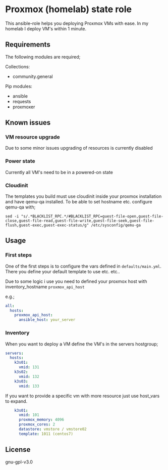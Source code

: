 # Proxmox (homelab) state role

This ansible-role helps you deploying Proxmox VMs with ease. In my homelab I deploy VM's within 1 minute.

## Requirements

The following modules are required;

Collections:

- community.general

Pip modules:

- ansible
- requests
- proxmoxer

## Known issues

### VM resource upgrade

Due to some minor issues upgrading of resources is currently disabled

### Power state

Currently all VM's need to be in a powered-on state

### Cloudinit

The templates you build must use cloudinit inside your proxmox installation and have qemu-qa installed.
To be able to set hostname etc. configure qemu-qa with;

```shell
sed -i "s/.*BLACKLIST_RPC.*/#BLACKLIST_RPC=guest-file-open,guest-file-close,guest-file-read,guest-file-write,guest-file-seek,guest-file-flush,guest-exec,guest-exec-status/g" /etc/sysconfig/qemu-ga
```

## Usage

### First steps

One of the first steps is to configure the vars defined in `defaults/main.yml`. There you define your default template to use etc. etc..

Due to some logic i use you need to defined your proxmox host with inventory_hostname `proxmox_api_host`

e.g.;
```yaml
all:
  hosts:
    proxmox_api_host:
      ansible_host: your_server
```

### Inventory

When you want to deploy a VM define the VM's in the servers hostgroup;

```yaml
servers:
  hosts:
    k3s01:
      vmid: 131
    k3s02:
      vmid: 132
    k3s03:
      vmid: 133
```

If you want to provide a specific vm with more resource just use host_vars to expand. 

```yaml
    k3s01:
      vmid: 101
      proxmox_memory: 4096
      proxmox_cores: 2
      datastore: vmstore / vmstore02
      template: 1011 (centos7)
```

## License

gnu-gpl-v3.0
